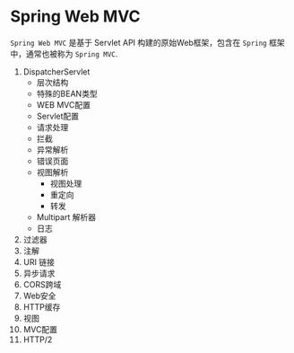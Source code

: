 # Spring Web MVC

`Spring Web MVC` 是基于 Servlet API 构建的原始Web框架，包含在 `Spring` 框架中，通常也被称为 `Spring MVC`.



1. DispatcherServlet
   - 层次结构
   - 特殊的BEAN类型
   - WEB MVC配置
   - Servlet配置
   - 请求处理
   - 拦截
   - 异常解析
   - 错误页面
   - 视图解析
     - 视图处理
     - 重定向
     - 转发
   - Multipart 解析器
   - 日志
2. 过滤器
3. 注解
4. URI 链接
5. 异步请求
6. CORS跨域
7. Web安全
8. HTTP缓存
9. 视图
10. MVC配置
11. HTTP/2